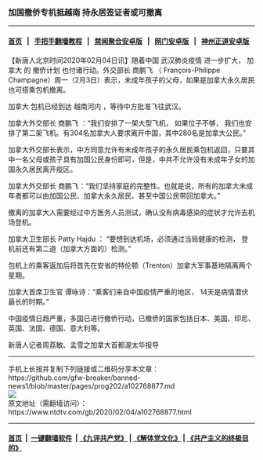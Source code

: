 ### 加国撤侨专机抵越南 持永居签证者或可撤离
------------------------

#### [首页](https://github.com/gfw-breaker/banned-news1/blob/master/README.md) &nbsp;&nbsp;|&nbsp;&nbsp; [手把手翻墙教程](https://github.com/gfw-breaker/guides/wiki) &nbsp;&nbsp;|&nbsp;&nbsp; [禁闻聚合安卓版](https://github.com/gfw-breaker/bn-android) &nbsp;&nbsp;|&nbsp;&nbsp; [网门安卓版](https://github.com/oGate2/oGate) &nbsp;&nbsp;|&nbsp;&nbsp; [神州正道安卓版](https://github.com/SzzdOgate/update) 



<div><div class="post_content" itemprop="articleBody">
 <p>
  【新唐人北京时间2020年02月04日讯】随着中国
  <ok href="https://www.ntdtv.com/gb/442749.htm">
   武汉肺炎疫情
  </ok>
  进一步扩大，
  <ok href="https://www.ntdtv.com/gb/加拿大.htm">
   加拿大
  </ok>
  的
  <ok href="https://www.ntdtv.com/gb/撤侨计划.htm">
   撤侨计划
  </ok>
  也付诸行动。外交部长
  <ok href="https://www.ntdtv.com/gb/商鹏飞.htm">
   商鹏飞
  </ok>
  （ François-Philippe Champagne）周一（2月3日）表示，未成年孩子的父母，如果是加拿大永久居民也可搭乘包机撤离。
 </p>
 <p>
  <ok href="https://www.ntdtv.com/gb/加拿大.htm">
   加拿大
  </ok>
  包机已经到达
  <ok href="https://www.ntdtv.com/gb/越南河内.htm">
   越南河内
  </ok>
  ，等待中方批准飞往武汉。
 </p>
 <p>
  加拿大外交部长
  <ok href="https://www.ntdtv.com/gb/商鹏飞.htm">
   商鹏飞
  </ok>
  ：“我们安排了一架大型飞机， 如果位子不够， 我们也安排了第二架飞机。有304名加拿大人要求离开中国，其中280名是加拿大公民。”
 </p>
 <p>
  加拿大外交部长表示，中方同意允许有未成年孩子的永久居民乘包机返回，只要其中一名父母或孩子具有加国公民身份即可，但是，中共不允许没有未成年子女的加国永久居民离开疫区。
 </p>
 <p>
  加拿大外交部长 商鹏飞：“我们坚持家庭的完整性。也就是说，所有的加拿大未成年者都可以由加国公民、加拿大永久居民、甚至中国公民带回加拿大。”
 </p>
 <p>
  撤离的加拿大人需要经过中方医务人员测试，确认没有病毒感染的症状才允许去机场登机。
 </p>
 <p>
  加拿大卫生部长 Patty Hajdu ： “要想到达机场，必须通过当局健康的检测， 登机前还有第二道（加拿大方面的）检测。”
 </p>
 <p>
  包机上的乘客返加后将首先在安省的特伦顿（Trenton）加拿大军事基地隔离两个星期。
 </p>
 <p>
  加拿大首席卫生官 谭咏诗：“乘客们来自中国疫情严重的地区， 14天是病情潜伏最长的时期。”
 </p>
 <p>
  中国疫情日趋严重，多国已进行撤侨行动，已撤侨的国家包括日本、美国、印尼、英国、法国、德国、意大利等。
 </p>
 <p>
  新唐人记者周荔敏、孟雪之加拿大首都渥太华报导
 </p>
 <div class="single_ad">
 </div>
</div>
</div>
<hr/>
手机上长按并复制下列链接或二维码分享本文章：<br/>
https://github.com/gfw-breaker/banned-news1/blob/master/pages/prog202/a102768877.md <br/>
<a href='https://github.com/gfw-breaker/banned-news1/blob/master/pages/prog202/a102768877.md'><img src='https://github.com/gfw-breaker/banned-news1/blob/master/pages/prog202/a102768877.md.png'/></a> <br/>
原文地址（需翻墙访问）：https://www.ntdtv.com/gb/2020/02/04/a102768877.html


------------------------
#### [首页](https://github.com/gfw-breaker/banned-news1/blob/master/README.md) &nbsp;|&nbsp; [一键翻墙软件](https://github.com/gfw-breaker/nogfw/blob/master/README.md) &nbsp;| [《九评共产党》](https://github.com/gfw-breaker/9ping.md/blob/master/README.md#九评之一评共产党是什么) | [《解体党文化》](https://github.com/gfw-breaker/jtdwh.md/blob/master/README.md) | [《共产主义的终极目的》](https://github.com/gfw-breaker/gczydzjmd.md/blob/master/README.md)


<img src='http://gfw-breaker.win/banned-news/pages/prog202/a102768877.md' width='0px' height='0px'/>